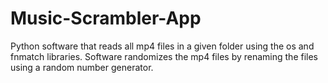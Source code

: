 # Music-Scrambler-App
Python software that reads all mp4 files in a given folder using the os and fnmatch libraries. Software randomizes the mp4 files by renaming the files using a random number generator.
